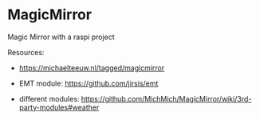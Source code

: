 # MagicMirror
Magic Mirror with a raspi project

Resources: 
- https://michaelteeuw.nl/tagged/magicmirror

- EMT module: https://github.com/jirsis/emt

- different modules: https://github.com/MichMich/MagicMirror/wiki/3rd-party-modules#weather

